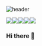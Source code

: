 ![header](https://capsule-render.vercel.app/api?type=slice&color=gradient&height=200&section=footer&text=Jeong%20In%20Tae&fontSize=100)

<img src="https://img.shields.io/badge/Java-007396?style=flat-square&logo=Python&logoColor=white"/><img src="https://img.shields.io/badge/Android-3DDC84?style=flat-square&logo=Python&logoColor=white"/><img src="https://img.shields.io/badge/JavaScript-F7DF1E?style=flat-square&logo=Python&logoColor=white"/><img src="https://img.shields.io/badge/PHP-777BB4?style=flat-square&logo=Python&logoColor=white"/><img src="https://img.shields.io/badge/Node.js-339933?style=flat-square&logo=Node.js&logoColor=white"/>

### Hi there 👋

<!--
**ask0908/ask0908** is a ✨ _special_ ✨ repository because its `README.md` (this file) appears on your GitHub profile.

Here are some ideas to get you started:

- 🔭 I’m currently working on ...
- 🌱 I’m currently learning ...
- 👯 I’m looking to collaborate on ...
- 🤔 I’m looking for help with ...
- 💬 Ask me about ...
- 📫 How to reach me: ...
- 😄 Pronouns: ...
- ⚡ Fun fact: ...
-->
